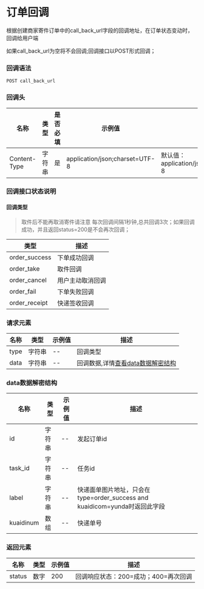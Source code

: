 # 订单回调

根据创建商家寄件订单中的call_back_url字段的回调地址，在订单状态变动时，回调给用户端

如果call_back_url为空将不会回调;回调接口以POST形式回调；

### 回调语法

```
POST call_back_url
```

### 回调头

| 名称 | 类型|是否必填 |示例值| 描述|
|---|---|---|---|---|
| Content-Type | 字符串|是|application/json;charset=UTF-8| 默认值：application/json;charset=UTF-8 |

### 回调接口状态说明

#### 回调类型

> 取件后不能再取消寄件请注意
> 每次回调间隔1秒钟,总共回调3次；如果回调成功，并且返回status=200是不会再次回调；


| 类型 | 描述|
|---|---|
| order_success | 下单成功回调|
| order_take | 取件回调|
| order_cancel | 用户主动取消回调|
| order_fail | 下单失败回调|
| order_receipt | 快递签收回调|

### 请求元素

| 名称 | 类型 |示例值| 描述|
|---|---|---|---|
| type | 字符串|--| 回调类型 |
| data | 字符串|--| 回调数据,详情[查看data数据解密结构](#data) |

### <a id='data'>data数据解密结构</a>

| 名称 | 类型 |示例值| 描述|
|---|---|---|---| 
| id | 字符串|--| 发起订单id |
| task_id | 字符串|--| 任务id |
| label | 字符串|--| 快递面单图片地址，只会在type=order_success and kuaidicom=yunda时返回此字段 |
| kuaidinum | 数组|--| 快递单号 |

### 返回元素

| 名称 | 类型 |示例值| 描述|
|---|---|---|---| 
| status | 数字|200| 回调响应状态：200=成功；400=再次回调 |



